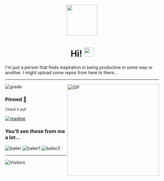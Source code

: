 <p align="center"><img width="100px" src="https://media.tenor.com/I6kN-6X7nhAAAAAj/loading-buffering.gif"/></p>

<h1 align="center">Hi! <img src="https://raw.githubusercontent.com/iampavangandhi/iampavangandhi/master/gifs/Hi.gif" width="30px"></h1>

I'm just a person that finds inspiration in being productive in some way or another. I might upload some repos from here to there... 
*** 
  <img align="right" alt="GIF" width="300px" src="https://art.pixilart.com/sr2712ab0b35ecd.gif" />


![grade](https://github-readme-stats.vercel.app/api?username=zfex77&show_icons=true&hide_border=true&theme=dark)


### Pinned 📌
<small>Check it out!</small>

[![readme](https://github-readme-stats.vercel.app/api/pin/?username=zfex77&repo=simplehtmls&theme=dark)](https://github.com/zfex77/simplehtmls/)

### You'll see these from me a lot...
![baller](https://camo.githubusercontent.com/49fbb99f92674cc6825349b154b65aaf4064aec465d61e8e1f9fb99da3d922a1/68747470733a2f2f696d672e736869656c64732e696f2f62616467652f68746d6c352d2532334533344632362e7376673f7374796c653d666f722d7468652d6261646765266c6f676f3d68746d6c35266c6f676f436f6c6f723d7768697465)
![baller1](https://camo.githubusercontent.com/aeddc848275a1ffce386dc81c04541654ca07b2c43bbb8ad251085c962672aea/68747470733a2f2f696d672e736869656c64732e696f2f62616467652f6a6176617363726970742d2532333332333333302e7376673f7374796c653d666f722d7468652d6261646765266c6f676f3d6a617661736372697074266c6f676f436f6c6f723d253233463744463145)
![baller2](https://camo.githubusercontent.com/b768ae6e4f89b74512e6de02a8367fd71465bc3d88ef1cf2f1622e2017c32bea/68747470733a2f2f696d672e736869656c64732e696f2f62616467652f626f6f7473747261702d2532333536334437432e7376673f7374796c653d666f722d7468652d6261646765266c6f676f3d626f6f747374726170266c6f676f436f6c6f723d7768697465)

***

![Visitors](https://api.visitorbadge.io/api/visitors?path=https%3A%2F%2Fgithub.com%2Fzfex77&label=COOL%20PEOPLE&labelColor=%23f47373&countColor=%23ff8a65)


